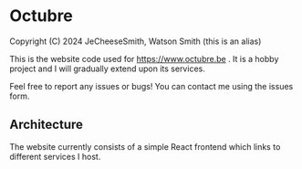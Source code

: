 # Octubre

Copyright (C) 2024 JeCheeseSmith, Watson Smith (this is an alias)

This is the website code used for https://www.octubre.be . It is a hobby project and I will gradually extend upon its services.

Feel free to report any issues or bugs! You can contact me using the issues form.

## Architecture

The website currently consists of a simple React frontend which links to different services I host.

